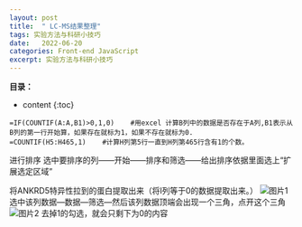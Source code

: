 ```yaml
---
layout: post
title:  " LC-MS结果整理"
tags: 实验方法与科研小技巧
date:   2022-06-20
categories: Front-end JavaScript
excerpt: 实验方法与科研小技巧
---
```



**目录：**

* content
{:toc}


```
=IF(COUNTIF(A:A,B1)>0,1,0)    #用excel 计算B列中的数据是否存在于A列,B1表示从B列的第一行开始算，如果存在就标为1，如果不存在就标为0.
=COUNTIF(H5:H465,1)    #计算H列第5行一直到H列第465行含有1的个数。
```

进行排序
选中要排序的列——开始——排序和筛选——给出排序依据里面选上“扩展选定区域”

将ANKRD5特异性拉到的蛋白提取出来（将I列等于0的数据提取出来。）
![图片1](https://user-images.githubusercontent.com/61654690/184522914-ef89cd76-7bb8-4206-801b-18dede7ab488.png)
选中该列数据—数据—筛选—然后该列数据顶端会出现一个三角，点开这个三角
![图片2](https://user-images.githubusercontent.com/61654690/184522935-cc1614df-e295-4d74-99e9-1f40fa97e600.png)
去掉1的勾选，就会只剩下为0的内容
